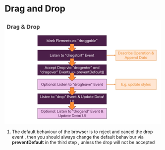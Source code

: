 # Drag and Drop

![dragdrop](./drag-and-drop.png)

1. The default behaviour of the browser is to reject and cancel the drop event , then you should always change the default behaviour via **preventDefault** in the third step , unless the drop will not be accepted
